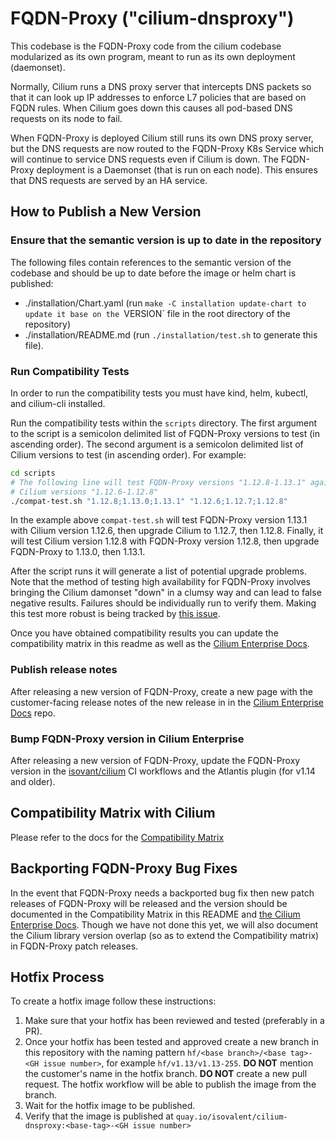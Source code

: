 FQDN-Proxy ("cilium-dnsproxy")
============================

This codebase is the FQDN-Proxy code from the cilium codebase
modularized as its own program, meant to run as its own deployment (daemonset).

Normally, Cilium runs a DNS proxy server that intercepts DNS packets so that it can
look up IP addresses to enforce L7 policies that are based on FQDN rules.
When Cilium goes down this causes all pod-based DNS requests on its node to fail.

When FQDN-Proxy is deployed Cilium still runs its own DNS proxy server, but
the DNS requests are now routed to the FQDN-Proxy K8s Service which will continue
to service DNS requests even if Cilium is down. The FQDN-Proxy deployment
is a Daemonset (that is run on each node). This ensures that DNS
requests are served by an HA service.


How to Publish a New Version
----------------------------

### Ensure that the semantic version is up to date in the repository

The following files contain references to the semantic version of the codebase and should
be up to date before the image or helm chart is published:

- ./installation/Chart.yaml (run `make -C installation update-chart to update it base on the `VERSION` file in the root directory of the repository)
- ./installation/README.md (run `./installation/test.sh` to generate this file).

### Run Compatibility Tests

In order to run the compatibility tests you must have kind, helm, kubectl, and cilium-cli installed.

Run the compatibility tests within the `scripts` directory. The first argument to the script is
a semicolon delimited list of FQDN-Proxy versions to test (in ascending order). The second argument
is a semicolon delimited list of Cilium versions to test (in ascending order). For example:

```bash
cd scripts
# The following line will test FQDN-Proxy versions "1.12.8-1.13.1" against
# Cilium versions "1.12.6-1.12.8"
./compat-test.sh "1.12.8;1.13.0;1.13.1" "1.12.6;1.12.7;1.12.8"
```

In the example above `compat-test.sh` will test FQDN-Proxy version 1.13.1 with Cilium
version 1.12.6, then upgrade Cilium to 1.12.7, then 1.12.8. Finally, it will test
Cilium version 1.12.8 with FQDN-Proxy version 1.12.8, then upgrade FQDN-Proxy to 1.13.0,
then 1.13.1.

After the script runs it will generate a list of potential upgrade problems. Note that the 
method of testing high availability for FQDN-Proxy involves bringing the Cilium damonset "down"
in a clumsy way and can lead to false negative results. Failures should be individually
run to verify them. Making this test more robust is being tracked by [this issue](https://github.com/isovalent/cilium-cli-ci/issues/6).

Once you have obtained compatibility results you can update the compatibility matrix in
this readme as well as the [Cilium Enterprise Docs](https://github.com/isovalent/cilium-enterprise-docs/blob/master/docs/operations-guide/features/dnsproxy-ha/index.rst#versions-compatibility).

### Publish release notes

After releasing a new version of FQDN-Proxy, create a new page with the
customer-facing release notes of the new release in
in the [Cilium Enterprise Docs](https://github.com/isovalent/cilium-enterprise-docs/tree/main/docs/operations-guide/releases/release-notes)
repo.

### Bump FQDN-Proxy version in Cilium Enterprise

After releasing a new version of FQDN-Proxy, update the FQDN-Proxy version in
the [isovant/cilium](https://github.com/isovalent/cilium/)
CI workflows and the Atlantis plugin (for v1.14 and older).

Compatibility Matrix with Cilium
--------------------------------

Please refer to the docs for the [Compatibility Matrix](https://docs.isovalent.com/operations-guide/releases/version-compatibility.html)

Backporting FQDN-Proxy Bug Fixes
--------------------------------
In the event that FQDN-Proxy needs a backported bug fix then new patch releases of FQDN-Proxy will be released
and the version should be documented in the Compatibility Matrix 
in this README and [the Cilium Enterprise Docs](https://github.com/isovalent/cilium-enterprise-docs/blob/master/docs/operations-guide/features/dnsproxy-ha/index.rst#versions-compatibility).
Though we have not done this yet, we will also document the Cilium
library version overlap (so as to extend the Compatibility matrix) in FQDN-Proxy patch releases.

Hotfix Process
--------------
To create a hotfix image follow these instructions:

1. Make sure that your hotfix has been reviewed and tested (preferably in a PR).
2. Once your hotfix has been tested and approved create a new
   branch in this repository with the naming pattern
   `hf/<base branch>/<base tag>-<GH issue number>`, for example
   `hf/v1.13/v1.13-255`. **DO NOT** mention the customer's name
   in the hotfix branch. **DO NOT** create a new pull request.
   The hotfix workflow will be able to publish the image from the
   branch.
3. Wait for the hotfix image to be published.
4. Verify that the image is published at `quay.io/isovalent/cilium-dnsproxy:<base-tag>-<GH issue number>`
